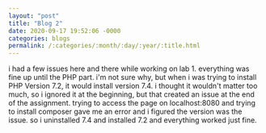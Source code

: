 ```yaml
---
layout: "post"
title: "Blog 2"
date: 2020-09-17 19:52:06 -0000
categories: blogs
permalink: /:categories/:month/:day/:year/:title.html
---
```

i had a few issues here and there while working on lab 1.  everything was fine up until the PHP part.  i'm not sure why, but when i was trying to install PHP Version 7.2, it would install version 7.4.  i thought it wouldn't matter too much, so i ignored it at the beginning, but that created an issue at the end of the assignment.  trying to access the page on localhost:8080 and trying to install composer gave me an error and i figured the version was the issue.  so i uninstalled 7.4 and installed 7.2 and everything worked just fine.